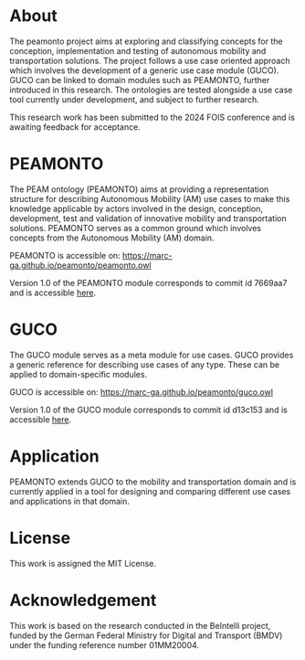 # About

The peamonto project aims at exploring and classifying concepts for the conception, implementation and testing of autonomous mobility and transportation solutions. The project follows a use case oriented approach which involves the development of a generic use case module (GUCO). GUCO can be linked to domain modules such as PEAMONTO, further introduced in this research. The ontologies are tested alongside a use case tool currently under development, and subject to further research.

This research work has been submitted to the 2024 FOIS conference and is awaiting feedback for acceptance.

# PEAMONTO
The PEAM ontology (PEAMONTO) aims at providing a representation structure for describing Autonomous Mobility (AM) use cases to make this knowledge applicable by actors involved in the design, conception, development, test and validation of innovative mobility and transportation solutions. PEAMONTO serves as a common ground which involves concepts from the Autonomous Mobility (AM) domain.

PEAMONTO is accessible on: <https://marc-ga.github.io/peamonto/peamonto.owl>

Version 1.0 of the PEAMONTO module corresponds to commit id 7669aa7 and is accessible [here](https://github.com/Marc-GA/peamonto/commit/7669aa7040913fa18271b4689b1cecd5a95edcf9).

# GUCO
The GUCO module serves as a meta module for use cases. GUCO provides a generic reference for describing use cases of any type. These can be applied to domain-specific modules.

GUCO is accessible on: <https://marc-ga.github.io/peamonto/guco.owl>

Version 1.0 of the GUCO module corresponds to commit id d13c153 and is accessible [here](https://github.com/Marc-GA/peamonto/commit/d13c15318825deb3a7251e37d5518c73f5ae6032).

# Application
PEAMONTO extends GUCO to the mobility and transportation domain and is currently applied in a tool for designing and comparing different use cases and applications in that domain.

# License

This work is assigned the MIT License.

# Acknowledgement

This work is based on the research conducted in the BeIntelli project, funded by the German Federal Ministry for Digital and Transport (BMDV) under the funding reference number 01MM20004.
